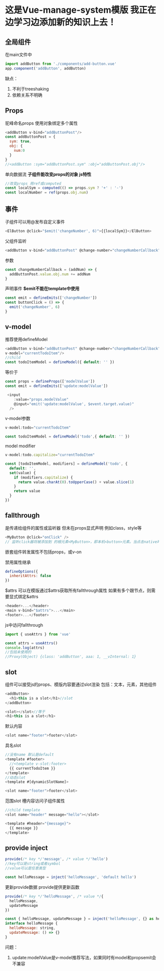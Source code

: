 # 这是Vue-manage-system模版 我正在边学习边添加新的知识上去！

## 全局组件
在main文件中
```js
import addButton from './components/add-button.vue'
app.component('addButton', addButton)
```
缺点：
1. 不利于treeshaking
2. 依赖关系不明确

## Props
驼峰命名props
使用对象绑定多个属性
```js
<addButton v-bind="addButtonPost"/>
const addButtonPost = {
  sym: true,
  obj: {
    num:0
  }
}
//<addButton :sym="addButtonPost.sym" :obj="addButtonPost.obj"/>
```
单向数据流
**子组件能改变props的对象 js特性**
```js
//改变props 用ref或computed
const localSym = computed(() => props.sym ? '+' : '-')
const localNumber = ref(props.obj.num)
```

## 事件
子组件可以用@发布自定义事件
```js
<ElButton @click="$emit('changeNumber', 6)">{{localSym}}</ElButton>
```
父组件监听
```js
<addButton v-bind="addButtonPost" @change-number="changeNumberCallback"/>
```
参数
```js
const changeNumberCallback = (addNum) => {
  addButtonPost.value.obj.num += addNum
}
```
声明事件
**$emit不能在template中使用**
```js
const emit = defineEmits(['changeNumber'])
const buttonClick = () => {
  emit('changeNumber', 6)
}
```

## v-model
推荐使用defineModel
```js
<addButton v-bind="addButtonPost" @change-number="changeNumberCallback"
v-model="currentTodoItem"/>
//child
const todoItemModel = defineModel({ default: '' })
```
等价于
```js
const props = defineProps(['modelValue'])
const emit = defineEmits(['update:modelValue'])

 <input
    :value="props.modelValue"
    @input="emit('update:modelValue', $event.target.value)"
  />
```

v-model参数
```js
v-model:todo="currentTodoItem"

const todoItemModel = defineModel('todo',{ default: '' })
```

model modifier
```js
v-model:todo.capitalize="currentTodoItem"

const [todoItemModel, modifiers] = defineModel('todo', {
  default: '',
  set(value) {
    if (modifiers.capitalize) {
      return value.charAt(0).toUpperCase() + value.slice(1)
    }
    return value
  }
})
```

## fallthrough
是传递给组件的属性或监听器 但未在props显式声明 例如class，style等

```js
<MyButton @click="onClick" />
// 监听click器将被添加到 的根元素<MyButton>，即本机<button>元素。当点击native时<button>，会触发onClick父组件的方法。如果本机<button>已经有一个click与 绑定的侦听器v-on，则两个侦听器都会触发
```
嵌套组件转发属性不包括props，或v-on

禁用属性继承
```js
defineOptions({
  inheritAttrs: false
})
```

\$attrs
可以在模版通过$attrs获取所有fallthrough属性
如果有多个跟节点，则需要显式绑定&attrs
```js
<header>...</header>
<main v-bind="$attrs">...</main>
<footer>...</footer>
```

js中访问fallthrough
```js
import { useAttrs } from 'vue'

const attrs = useAttrs()
console.log(attrs)
//包括未使用的
//Proxy(Object) {class: 'addButton', aaa: 1, __vInternal: 1}
```

## slot
组件可以接受js的props、模版内容要通过slot渲染
包括：文本，元素，其他组件
```js
<addButton>
  <h1>this is a slot</h1>//slot
</addButton>

<slot></slot>//等于
<h1>this is a slot</h1>
```

默认内容
```js
<slot name="footer">footer</slot>
```

具名slot
```js
//没有name 默认是default
<template #footer>
  //<template v-slot:footer>
  {{ currentTodoItem }}
</template>
//动态slot
<template #[dynamicSlotName]>

<slot name="footer">footer</slot>
```

范围slot
槽内容访问子组件属性
```js
//child template
<slot name="header" message="hello"></slot>

<template #header="{message}">
  {{ message }}
</template>
```


## provide inject
```js
provide(/* key */'message', /* value */'hello')
//key可以是string或者symbol
//value可以是任意类型

const helloMessage = inject('helloMessage', 'default hello')
```

更新provide数据
provide提供更新函数
```js
provide(/* key */'helloMessage', /* value */{
  helloMessage,
  updateMessage
})

const { helloMessage, updateMessage } = inject('helloMessage', {} as helloMessage)
interface helloMessage {
  helloMessage: string,
  updateMessage: () => {}
}
```





问题：
1. update:modelValue是v-model推荐写法，如果同时有model和propsemit会不兼容